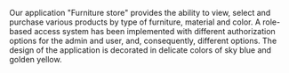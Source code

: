 Our application "Furniture store" provides the ability to view, select and purchase various products by type of furniture, material and color.
A role-based access system has been implemented with different authorization options for the admin and user, and, consequently, different options. 
The design of the application is decorated in delicate colors of sky blue and golden yellow.
